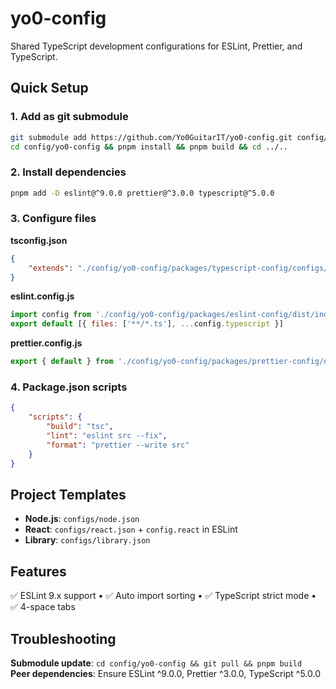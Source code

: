 # yo0-config

Shared TypeScript development configurations for ESLint, Prettier, and TypeScript.

## Quick Setup

### 1. Add as git submodule

```bash
git submodule add https://github.com/Yo0GuitarIT/yo0-config.git config/yo0-config
cd config/yo0-config && pnpm install && pnpm build && cd ../..
```

### 2. Install dependencies

```bash
pnpm add -D eslint@^9.0.0 prettier@^3.0.0 typescript@^5.0.0
```

### 3. Configure files

**tsconfig.json**

```json
{
    "extends": "./config/yo0-config/packages/typescript-config/configs/node.json"
}
```

**eslint.config.js**

```javascript
import config from './config/yo0-config/packages/eslint-config/dist/index.js'
export default [{ files: ['**/*.ts'], ...config.typescript }]
```

**prettier.config.js**

```javascript
export { default } from './config/yo0-config/packages/prettier-config/dist/index.js'
```

### 4. Package.json scripts

```json
{
    "scripts": {
        "build": "tsc",
        "lint": "eslint src --fix",
        "format": "prettier --write src"
    }
}
```

## Project Templates

- **Node.js**: `configs/node.json`
- **React**: `configs/react.json` + `config.react` in ESLint
- **Library**: `configs/library.json`

## Features

✅ ESLint 9.x support • ✅ Auto import sorting • ✅ TypeScript strict mode • ✅ 4-space tabs

## Troubleshooting

**Submodule update**: `cd config/yo0-config && git pull && pnpm build`  
**Peer dependencies**: Ensure ESLint ^9.0.0, Prettier ^3.0.0, TypeScript ^5.0.0

